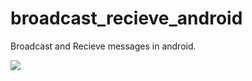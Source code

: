 # broadcast_recieve_android
Broadcast and Recieve messages in android.


<img src="https://images.unsplash.com/photo-1520209759809-a9bcb6cb3241?w=500&auto=format&fit=crop&q=60&ixlib=rb-4.0.3&ixid=M3wxMjA3fDB8MHxzZWFyY2h8MXx8aW1nfGVufDB8fDB8fHww" />
